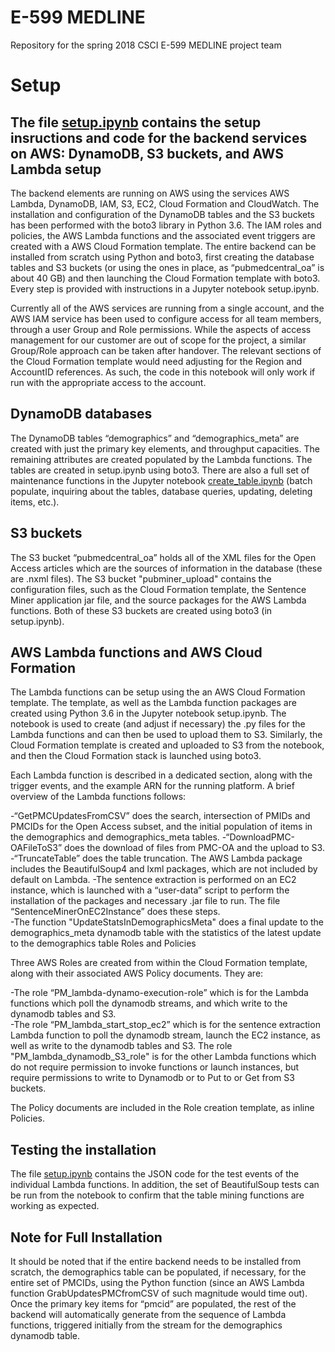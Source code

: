 # E-599 MEDLINE 
Repository for the spring 2018 CSCI E-599 MEDLINE project team

Setup
=====

The file [setup.ipynb](setup.ipynb) contains the setup insructions and code for the backend services on AWS:  DynamoDB, S3 buckets, and AWS Lambda setup
-----

The backend elements are running on AWS using the services AWS Lambda, DynamoDB, IAM, S3, EC2, Cloud Formation and CloudWatch. The installation and configuration of the DynamoDB tables and the S3 buckets has been performed with the boto3 library in Python 3.6. The IAM roles and policies, the AWS Lambda functions and the associated event triggers are created with a AWS Cloud Formation template. The entire backend can be installed from scratch using Python and boto3, first creating the database tables and S3 buckets (or using the ones in place, as “pubmedcentral_oa” is about 40 GB) and then launching the Cloud Formation template with boto3. Every step is provided with instructions in a Jupyter notebook setup.ipynb.

Currently all of the AWS services are running from a single account, and the AWS IAM service has been used to configure access for all team members, through a user Group and Role permissions. While the aspects of access management for our customer are out of scope for the project, a similar Group/Role approach can be taken after handover. The relevant sections of the Cloud Formation template would need adjusting for the Region and AccountID references.  As such, the code in this notebook will only work if run with the appropriate access to the account.

DynamoDB databases
----

The DynamoDB tables “demographics” and “demographics_meta”  are created with just the primary key elements, and throughput capacities. The remaining attributes are created populated by the Lambda functions. The tables are created in setup.ipynb using boto3. There are also a full set of maintenance functions in the Jupyter notebook [create_table.ipynb](create_table.ipynb) (batch populate, inquiring about the tables, database queries, updating, deleting items, etc.).  

S3 buckets  
-----

The S3 bucket “pubmedcentral_oa” holds all of the XML files for the Open Access articles which are the sources of information in the database (these are .nxml files). The S3 bucket "pubminer_upload" contains the configuration files, such as the Cloud Formation template, the Sentence Miner application jar file, and the source packages for the AWS Lambda functions. Both of these S3 buckets are created using boto3 (in setup.ipynb).   

AWS Lambda functions and AWS Cloud Formation  
----

The Lambda functions can be setup using the an AWS Cloud Formation template. The template, as well as the Lambda function packages are created using Python 3.6 in the Jupyter notebook setup.ipynb. The notebook is used to create (and adjust if necessary) the .py files for the  Lambda functions and can then be used to upload them to S3. Similarly, the Cloud Formation template is created and uploaded to S3 from the notebook, and then the Cloud Formation stack is launched using boto3. 
 
Each Lambda function is described in a dedicated section, along with the trigger events, and the example ARN for the running platform. A brief overview of the Lambda functions follows:  

-“GetPMCUpdatesFromCSV” does the search, intersection of PMIDs and PMCIDs for the Open Access subset, and the initial population of items in the demographics and demographics_meta tables. 
-“DownloadPMC-OAFileToS3” does the download of files from PMC-OA and the upload to S3. 
-“TruncateTable” does the table truncation. The AWS Lambda package includes the BeautifulSoup4 and lxml packages, which are not included by default on Lambda. 
-The sentence extraction is performed on an EC2 instance, which is launched with a “user-data” script to perform the installation of the packages and necessary .jar file to run. The file “SentenceMinerOnEC2Instance” does these steps.   
-The function "UpdateStatsInDemographicsMeta" does a final update to the demographics_meta dynamodb table with the statistics of the latest update to the demographics table
Roles and Policies     

Three AWS Roles are created from within the Cloud Formation template, along with their associated AWS Policy documents. They are:  

-The role “PM_lambda-dynamo-execution-role” which is for the Lambda functions which poll the dynamodb streams, and which write to the dynamodb tables and S3.   
-The role “PM_lambda_start_stop_ec2” which is for the sentence extraction Lambda function to poll the dynamodb stream, launch the EC2 instance, as well as write to the dynamodb tables and S3. 
The role "PM_lambda_dynamodb_S3_role" is for the other Lambda functions which do not require permission to invoke functions or launch instances, but require permissions to write to Dynamodb or to Put to or Get from S3 buckets.  

The Policy documents are included in the Role creation template, as inline Policies.   

Testing the installation
-----

The file [setup.ipynb](setup.ipynb) contains the JSON code for the test events of the individual Lambda functions. In addition, the set of BeautifulSoup tests can be run from the notebook to confirm that the table mining functions are working as expected.  


Note for Full Installation
-------

It should be noted that if the entire backend needs to be installed from scratch, the demographics table can be populated, if necessary, for the entire set of PMCIDs, using the Python function (since an AWS Lambda function GrabUpdatesPMCfromCSV of such magnitude would time out). Once the primary key items for “pmcid” are populated, the rest of the backend will automatically generate from the sequence of Lambda functions, triggered initially from the stream for the demographics dynamodb table.
